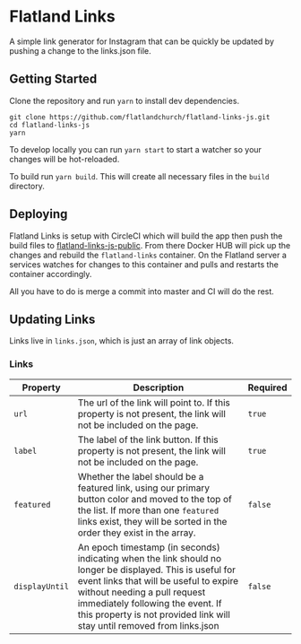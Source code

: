 # Flatland Links

A simple link generator for Instagram that can be quickly be updated by pushing a change to the links.json file.

## Getting Started
Clone the repository and run `yarn` to install dev dependencies.

```
git clone https://github.com/flatlandchurch/flatland-links-js.git
cd flatland-links-js
yarn
```

To develop locally you can run `yarn start` to start a watcher so your changes will be hot-reloaded.

To build run `yarn build`. This will create all necessary files in the `build` directory.

## Deploying
Flatland Links is setup with CircleCI which will build the app then push the build files to [flatland-links-js-public](https://github.com/flatlandchurch/flatland-links-js-public).
From there Docker HUB will pick up the changes and rebuild the `flatland-links` container. On the Flatland server a services watches for changes to this container and pulls and restarts the container accordingly.

All you have to do is merge a commit into master and CI will do the rest.

## Updating Links
Links live in `links.json`, which is just an array of link objects.

### Links
| Property | Description | Required |
| --- | --- | --- |
| `url` | The url of the link will point to. If this property is not present, the link will not be included on the page. | `true` |
| `label` | The label of the link button. If this property is not present, the link will not be included on the page. | `true` |
| `featured` | Whether the label should be a featured link, using our primary button color and moved to the top of the list. If more than one `featured` links exist, they will be sorted in the order they exist in the array. | `false` |
| `displayUntil` | An epoch timestamp (in seconds) indicating when the link should no longer be displayed. This is useful for event links that will be useful to expire without needing a pull request immediately following the event. If this property is not provided link will stay until removed from links.json | `false` |

